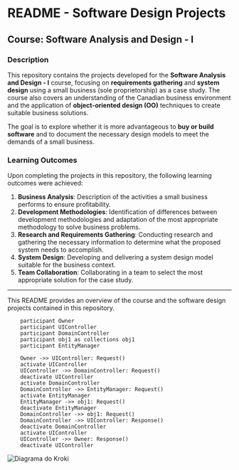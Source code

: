 # README - Software Design Projects

## Course: Software Analysis and Design - I

### Description
This repository contains the projects developed for the **Software Analysis and Design - I** course, focusing on **requirements gathering** and **system design** using a small business (sole proprietorship) as a case study. The course also covers an understanding of the Canadian business environment and the application of **object-oriented design (OO)** techniques to create suitable business solutions.

The goal is to explore whether it is more advantageous to **buy or build software** and to document the necessary design models to meet the demands of a small business.

### Learning Outcomes
Upon completing the projects in this repository, the following learning outcomes were achieved:

1. **Business Analysis**: Description of the activities a small business performs to ensure profitability.
2. **Development Methodologies**: Identification of differences between development methodologies and adaptation of the most appropriate methodology to solve business problems.
3. **Research and Requirements Gathering**: Conducting research and gathering the necessary information to determine what the proposed system needs to accomplish.
4. **System Design**: Developing and delivering a system design model suitable for the business context.
5. **Team Collaboration**: Collaborating in a team to select the most appropriate solution for the case study.

---

This README provides an overview of the course and the software design projects contained in this repository.

```sequenceDiagram
    participant Owner
    participant UIController
    participant DomainController
    participant obj1 as collections obj1
    participant EntityManager
    
    Owner ->> UIController: Request()
    activate UIController
    UIController ->> DomainController: Request()
    deactivate UIController
    activate DomainController
    DomainController ->> EntityManager: Request()
    activate EntityManager
    EntityManager ->> obj1: Request()
    deactivate EntityManager
    DomainController ->> obj1: Request()
    DomainController ->> UIController: Response()
    deactivate DomainController
    activate UIController
    UIController ->> Owner: Response()
    deactivate UIController
```
![Diagrama do Kroki](https://kroki.io/plantuml/svg/eNp1kkEOwiAQRfecYpZ24QW6ME2qCxdGF3oAgmNDQocGRk1vL7RJU5CuIDP_zXx-aDxLx-_eCKnYOrh-CZ1QlthZA49zO9_Mqni0vdSUNMKhWFvycJNjj8T3ccB2KS_oiVjzeJEku8AJMW2D_SFZVINDdho_uBrmd5VYiyKUG6mhQ86YXBO5xMUE7Yq2K5EoI1rU1aAcSsawLieKLo32DPYFwzwMOHotOP3LpQymsQRoSnVLvZW5kqTQxCeIBukZf8QP6BrCrQ==)
